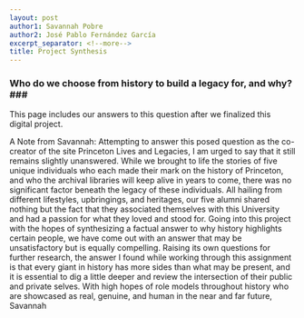 ```yaml
---
layout: post
author1: Savannah Pobre
author2: José Pablo Fernández García
excerpt_separator: <!--more-->
title: Project Synthesis
---
```


### Who do we choose from history to build a legacy for, and why? ### <!--more-->

This page includes our answers to this question after we finalized this digital project.

A Note from Savannah:
Attempting to answer this posed question as the co-creator of the site Princeton Lives and Legacies, I am urged to say that it still remains slightly unanswered. While we brought to life the stories of five unique individuals who each made their mark on the history of Princeton, and who the archival libraries will keep alive in years to come, there was no significant factor beneath the legacy of these individuals. All hailing from different lifestyles, upbringings, and heritages, our five alumni shared nothing but the fact that they associated themselves with this University and had a passion for what they loved and stood for. Going into this project with the hopes of synthesizing a factual answer to why history highlights certain people, we have come out with an answer that may be unsatisfactory but is equally compelling. Raising its own questions for further research, the answer I found while working through this assignment is that every giant in history has more sides than what may be present, and it is essential to dig a little deeper and review the intersection of their public and private selves.
With high hopes of role models throughout history who are showcased as real, genuine, and human in the near and far future, 
Savannah
